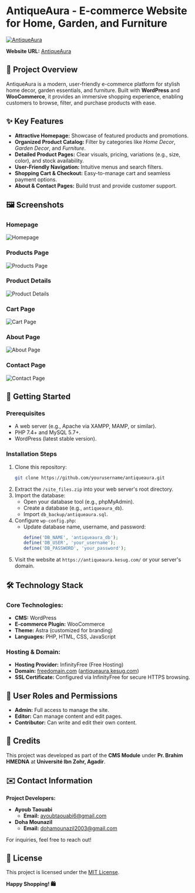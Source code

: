 
# AntiqueAura - E-commerce Website for Home, Garden, and Furniture

[![AntiqueAura](https://via.placeholder.com/1000x300?text=Banner+Image)](https://antiqueaura.kesug.com/)

**Website URL:** [AntiqueAura](https://antiqueaura.kesug.com/)



## 📖 Project Overview

AntiqueAura is a modern, user-friendly e-commerce platform for stylish home decor, garden essentials, and furniture. Built with **WordPress** and **WooCommerce**, it provides an immersive shopping experience, enabling customers to browse, filter, and purchase products with ease.



## ✨ Key Features
- **Attractive Homepage:** Showcase of featured products and promotions.
- **Organized Product Catalog:** Filter by categories like *Home Decor*, *Garden Decor*, and *Furniture*.
- **Detailed Product Pages:** Clear visuals, pricing, variations (e.g., size, color), and stock availability.
- **User-Friendly Navigation:** Intuitive menus and search filters.
- **Shopping Cart & Checkout:** Easy-to-manage cart and seamless payment options.
- **About & Contact Pages:** Build trust and provide customer support.



## 🖼️ Screenshots

### **Homepage**
![Homepage](demo/home.png)



### **Products Page**
![Products Page](demo/products.png)



### **Product Details**
![Product Details](demo/product.png)



### **Cart Page**
![Cart Page](demo/cart.png)



### **About Page**
![About Page](demo/about.png)



### **Contact Page**
![Contact Page](demo/contact.png)



## 🚀 Getting Started

### Prerequisites
- A web server (e.g., Apache via XAMPP, MAMP, or similar).
- PHP 7.4+ and MySQL 5.7+.
- WordPress (latest stable version).

### Installation Steps
1. Clone this repository:
   ```bash
   git clone https://github.com/yourusername/antiqueaura.git
   ```
2. Extract the `/site_files.zip` into your web server's root directory.
3. Import the database:
   - Open your database tool (e.g., phpMyAdmin).
   - Create a database (e.g., `antiqueaura_db`).
   - Import `db_backup/antiqueaura.sql`.
4. Configure `wp-config.php`:
   - Update database name, username, and password:
     ```php
     define('DB_NAME', 'antiqueaura_db');
     define('DB_USER', 'your_username');
     define('DB_PASSWORD', 'your_password');
     ```
5. Visit the website at `https://antiqueaura.kesug.com/` or your server's domain.



## 🛠️ Technology Stack

### Core Technologies:
- **CMS:** WordPress
- **E-commerce Plugin:** WooCommerce
- **Theme:** Astra (customized for branding)
- **Languages:** PHP, HTML, CSS, JavaScript

### Hosting & Domain:
- **Hosting Provider:** InfinityFree (Free Hosting)
- **Domain:** [freedomain.com](https://www.freedomain.com) ([antiqueaura.kesug.com](http://antiqueaura.kesug.com))
- **SSL Certificate:** Configured via InfinityFree for secure HTTPS browsing.



## 👥 User Roles and Permissions
- **Admin:** Full access to manage the site.
- **Editor:** Can manage content and edit pages.
- **Contributor:** Can write and edit their own content.



## 🌟 Credits

This project was developed as part of the **CMS Module** under **Pr. Brahim HMEDNA** at **Université Ibn Zohr, Agadir**.



## ✉️ Contact Information

**Project Developers:**
- **Ayoub Taouabi**
  - **Email:** ayoubtaouabi6@gmail.com
- **Doha Mounazil**
  - **Email:** dohamounazil2003@gmail.com

For inquiries, feel free to reach out!



## 📄 License

This project is licensed under the [MIT License](LICENSE).


**Happy Shopping! 🛍️**
